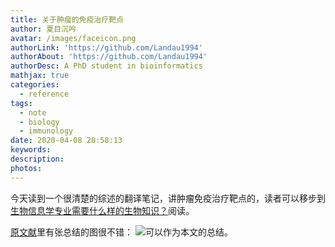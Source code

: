 ```yaml
---
title: 关于肿瘤的免疫治疗靶点
author: 夏目沉吟
avatar: /images/faceicon.png
authorLink: 'https://github.com/Landau1994'
authorAbout: 'https://github.com/Landau1994'
authorDesc: A PhD student in bioinformatics
mathjax: true
categories:
  - reference
tags:
  - note
  - biology
  - immunology
date: 2020-04-08 20:58:13
keywords:
description:
photos:
---
```


今天读到一个很清楚的综述的翻译笔记，讲肿瘤免疫治疗靶点的，读者可以移步到
[生物信息学专业需要什么样的生物知识？](https://mp.weixin.qq.com/s/VzxTUFGK6ZdrHPYHpPGTzA)阅读。

[原文献](https://www.nature.com/articles/s41585-019-0226-y)里有张总结的图很不错：
![](https://imgkr.cn-bj.ufileos.com/4544cdb9-7c57-4efb-974c-aed98bc9dab2.jpg)可以作为本文的总结。


